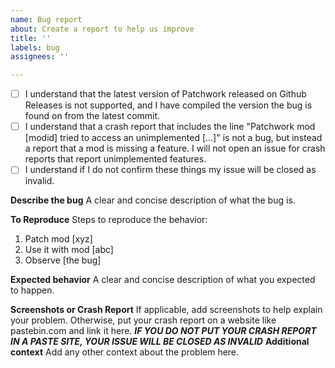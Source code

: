 ```yaml
---
name: Bug report
about: Create a report to help us improve
title: ''
labels: bug
assignees: ''

---
```


- [ ]  I understand that the latest version of Patchwork released on Github Releases is not supported, and I have compiled the version the bug is found on from the latest commit.
- [ ] I understand that a crash report that includes the line "Patchwork mod [modid] tried to access an unimplemented [...]" is not a bug, but instead a report that a mod is missing a feature. I will not open an issue for crash reports that report unimplemented features.
- [ ] I understand if I do not confirm these things my issue will be closed as invalid.

**Describe the bug**
A clear and concise description of what the bug is.

**To Reproduce**
Steps to reproduce the behavior:
1. Patch mod [xyz]
2. Use it with mod [abc]
3. Observe [the bug]

**Expected behavior**
A clear and concise description of what you expected to happen.

**Screenshots or Crash Report**
If applicable, add screenshots to help explain your problem.
Otherwise, put your crash report on a website like pastebin.com and link it here. ***IF YOU DO NOT PUT YOUR CRASH REPORT IN A PASTE SITE, YOUR ISSUE WILL BE CLOSED AS INVALID***
**Additional context**
Add any other context about the problem here.

